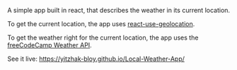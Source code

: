 A simple app built in react, that describes the weather in its current location.

To get the current location, the app uses [react-use-geolocation](https://www.npmjs.com/package/react-use-geolocation).

To get the weather right for the current location, the app uses the [freeCodeCamp Weather API](https://fcc-weather-api.glitch.me/).

See it live: https://yitzhak-bloy.github.io/Local-Weather-App/
